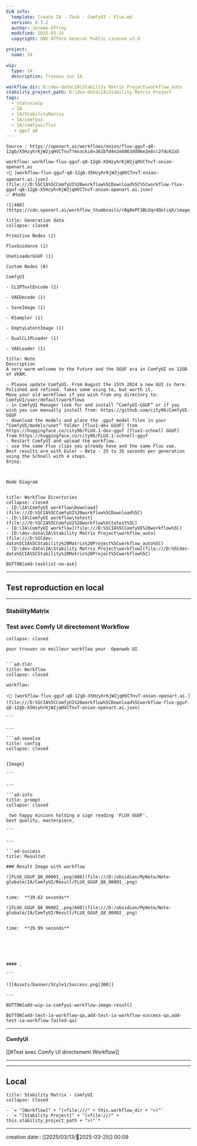 ```yaml
---
ELN info:
  template: Create IA - Task - ComFyUI - Flux.md
  version: 0.3.2
  author: Jerome Offroy
  modified: 2025-03-25
  copyright: GNU Affero General Public License v3.0

project:
  name: IA

wip:
  type: IA
  description: Travaux sur IA

workflow_dir: D:\dev-data\IA\Stability Matrix Project\workflow_auto
stability_project_path: D:\dev-data\IA\Stability Matrix Project
tags:
  - status/wip
  - IA
  - IA/StabilityMatrix
  - IA/comfyui
  - IA/comfyui/flux
   - gguf q8
---
```


````ad-tip
Source : https://openart.ai/workflows/onion/flux-gguf-q8-12gb/X5HzyhrKjW2jqHVCTnvT?msockid=361bfd4e2eb863dd06e2e8cc2f4c62a5

workflow: workflow-flux-gguf-q8-12gb-X5HzyhrKjW2jqHVCTnvT-onion-openart.ai
⭐🚧 [workflow-flux-gguf-q8-12gb-X5HzyhrKjW2jqHVCTnvT-onion-openart.ai.json](file:///D:%5CIA%5CComfyUI%20workflow%5CDownload%5C%5Cworkflow-flux-gguf-q8-12gb-X5HzyhrKjW2jqHVCTnvT-onion-openart.ai.json)
✅ #todo

![|400](https://cdn.openart.ai/workflow_thumbnails/rBg0ePF3BLUqr4QolcqX/image_NLouQvvs_1723969574067_raw.jpg)
````

````ad-quote
title: Generation data
collapse: closed

Primitive Nodes (2)

FluxGuidance (1)

UnetLoaderGGUF (1)

Custom Nodes (8)

ComfyUI

- CLIPTextEncode (2)

- VAEDecode (1)

- SaveImage (1)

- KSampler (1)

- EmptyLatentImage (1)

- DualCLIPLoader (1)

- VAELoader (1)

````

````ad-note
title: Note
Description
A very warm welcome to the Future and the GGUF era in ComfyUI on 12GB of VRAM.

- Please update ComfyUI. From August the 15th 2024 a new GUI is here. Polished and refined. Takes some using to, but worth it.
Move your old workflows if you wish from any directory to: ComfyUI/user/default/workflows
- in ComfyUI Manager look for and install “ComfyUI-GGUF” or if you wish you can manually install from: https://github.com/city96/ComfyUI-GGUF
- download the models and place the .gguf model files in your “ComfyUI/models/unet” folder [flux1-dev GGUF] from https://huggingface.co/city96/FLUX.1-dev-gguf [flux1-schnell GGUF] from https://huggingface.co/city96/FLUX.1-schnell-gguf
- Restart ComfyUI and upload the workflow.
- use the same Flux clips you already have and the same Flux vae.
Best results are with Euler – Beta - 25 to 35 seconds per generation using the Schnell with 4 steps.
Enjoy.



Node Diagram


````

```ad-info
title: Workflow Directories
collapse: closed
- [D:\IA\ComfyUI workflow\Download](file:///D:%5CIA%5CComfyUI%20workflow%5CDownload%5C)
- [D:\IA\ComfyUI workflow\totest](file:///D:%5CIA%5CComfyUI%20workflow%5Ctotest%5C)
- [D:\IA\ComfyUI workflow](file:///D:%5CIA%5CComfyUI%20workflow%5C)
- [D:\dev-data\IA\Stability Matrix Project\workflow_auto](file:///D:%5Cdev-data%5CIA%5CStability%20Matrix%20Project%5Cworkflow_auto%5C)
- [D:\dev-data\IA\Stability Matrix Project\workflow](file:///D:%5Cdev-data%5CIA%5CStability%20Matrix%20Project%5Cworkflow%5C)
```






`BUTTON[add-tasklist-no-ask]`


---

## Test reproduction en local

---
### StabilityMatrix 
### Test avec Comfy UI directement Workflow

```ad-info
collapse: closed

pour trouver un meilleur workflow pour  Openweb UI
```

```````ad-success

```ad-tldr
title: Workflow
collapse: closed

workflow:

⭐🚧 [workflow-flux-gguf-q8-12gb-X5HzyhrKjW2jqHVCTnvT-onion-openart.ai.](file:///D:%5CIA%5CComfyUI%20workflow%5CDownload%5Cworkflow-flux-gguf-q8-12gb-X5HzyhrKjW2jqHVCTnvT-onion-openart.ai.json)

```

---

```ad-seealso
title: config
collapse: closed


{Image}

```

---

```ad-info
title: prompt
collapse: closed

 two happy minions holding a sign reading 'FLUX GGUF'.
best quality, masterpiece,

```

---

```ad-success
title: Resultat

### Result Image with workflow

![FLUX_GGUF_Q8_00001_.png|600](file:///D:/obsidian/MyNote/Note-globale/IA/ComfyUI/Result/FLUX_GGUF_Q8_00001_.png)


time:  **39.62 seconds**

![FLUX_GGUF_Q8_00002_.png|600](file:///D:/obsidian/MyNote/Note-globale/IA/ComfyUI/Result/FLUX_GGUF_Q8_00002_.png)


time:  **29.99 seconds**






#### .

```

![[Assets/banner/Style1/Success.png|300]]

---

```````

`BUTTON[add-wip-ia-comfyui-workflow-image-result]`

`BUTTON[add-test-ia-workflow-qa,add-test-ia-workflow-success-qa,add-test-ia-workflow-failed-qa]`

---
#### ComfyUI 
[[#Test avec Comfy UI directement Workflow]]

---





---
## Local

```ad-tip
title: Stability Matrix - ComfyUI
collapse: Closed

- `= "[Workflow]" + "(<file:///" + this.workflow_dir + ">)"`
- `= "[Stability Project]" + "(<file:///" + this.stability_project_path + ">)"`*
```

---
creation date:: [[2025/03/13/📒2025-03-25]]  00:09


